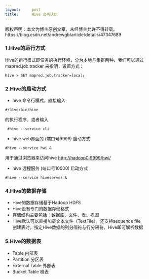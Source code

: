 ```yaml
---
layout:     post
title:      Hive 之再认识
---
```

<div id="article_content" class="article_content clearfix csdn-tracking-statistics" data-pid="blog" data-mod="popu_307" data-dsm="post">
								<div class="article-copyright">
					版权声明：本文为博主原创文章，未经博主允许不得转载。					https://blog.csdn.net/andrewgb/article/details/47347689				</div>
								            <div id="content_views" class="markdown_views prism-atom-one-dark">
							<!-- flowchart 箭头图标 勿删 -->
							<svg xmlns="http://www.w3.org/2000/svg" style="display: none;"><path stroke-linecap="round" d="M5,0 0,2.5 5,5z" id="raphael-marker-block" style="-webkit-tap-highlight-color: rgba(0, 0, 0, 0);"></path></svg>
							<h3 id="1hive的运行方式"><strong>1.Hive的运行方式</strong></h3>

<p>Hive的运行模式即任务的执行环境，分为本地与集群两种，我们可以通过mapred.job.tracker 来指明，设置方式：</p>

<pre class="prettyprint"><code class=" hljs avrasm">hive &gt; <span class="hljs-keyword">SET</span> mapred<span class="hljs-preprocessor">.job</span><span class="hljs-preprocessor">.tracker</span>=local<span class="hljs-comment">;</span></code></pre>



<h3 id="2hive的启动方式"><strong>2.Hive的启动方式</strong></h3>

<ul>
<li>hive 命令行模式，直接输入</li>
</ul>



<pre class="prettyprint"><code class=" hljs vala"><span class="hljs-preprocessor">#/hive/bin/hive</span></code></pre>

<p>的执行程序，或者输入 </p>

<pre class="prettyprint"><code class=" hljs bash"> <span class="hljs-comment">#hive --service cli </span></code></pre>

<ul>
<li>hive web界面的 (端口号9999) 启动方式</li>
</ul>

<pre class="prettyprint"><code class=" hljs vala"><span class="hljs-preprocessor">#hive --service hwi &amp;</span></code></pre>

<p>用于通过浏览器来访问hive <a href="http://hadoop0:9999/hwi/" rel="nofollow">http://hadoop0:9999/hwi/</a></p>

<ul>
<li>hive 远程服务 (端口号10000) 启动方式</li>
</ul>

<pre class="prettyprint"><code class=" hljs vala"><span class="hljs-preprocessor">#hive --service hiveserver &amp;</span></code></pre>

<h3 id="4hive的数据存储"><strong>4.Hive的数据存储</strong></h3>

<ul>
<li>Hive的数据存储基于Hadoop HDFS</li>
<li>Hive没有专门的数据存储格式</li>
<li>存储结构主要包括：数据库、文件、表、视图</li>
<li>Hive默认可以直接加载文本文件（TextFile），还支持sequence file  <br>
创建表时，指定Hive数据的列分隔符与行分隔符，Hive即可解析数据</li>
</ul>

<h3 id="5hive的数据表"><strong>5.Hive的数据表</strong></h3>

<ul>
<li>Table 内部表</li>
<li>Partition  分区表</li>
<li>External Table 外部表</li>
<li>Bucket  Table 桶表 </li>
</ul>            </div>
						<link href="https://csdnimg.cn/release/phoenix/mdeditor/markdown_views-9e5741c4b9.css" rel="stylesheet">
                </div>